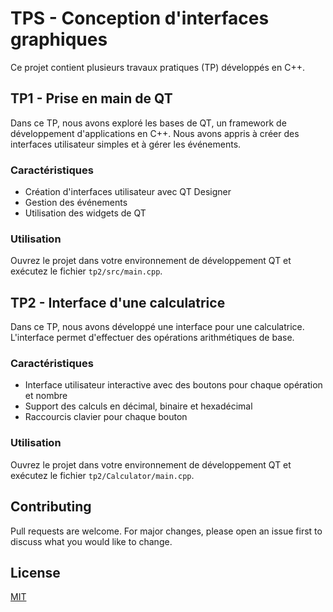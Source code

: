 # TPS - Conception d'interfaces graphiques

Ce projet contient plusieurs travaux pratiques (TP) développés en C++.

## TP1 - Prise en main de QT

Dans ce TP, nous avons exploré les bases de QT, un framework de développement d'applications en C++. Nous avons appris à créer des interfaces utilisateur simples et à gérer les événements.

### Caractéristiques

- Création d'interfaces utilisateur avec QT Designer
- Gestion des événements
- Utilisation des widgets de QT

### Utilisation

Ouvrez le projet dans votre environnement de développement QT et exécutez le fichier `tp2/src/main.cpp`.

## TP2 - Interface d'une calculatrice

Dans ce TP, nous avons développé une interface pour une calculatrice. L'interface permet d'effectuer des opérations arithmétiques de base.

### Caractéristiques

- Interface utilisateur interactive avec des boutons pour chaque opération et nombre
- Support des calculs en décimal, binaire et hexadécimal
- Raccourcis clavier pour chaque bouton

### Utilisation

Ouvrez le projet dans votre environnement de développement QT et exécutez le fichier `tp2/Calculator/main.cpp`.

## Contributing

Pull requests are welcome. For major changes, please open an issue first to discuss what you would like to change.

## License

[MIT](https://choosealicense.com/licenses/mit/)